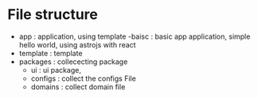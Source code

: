 # File structure 

- app : application, using template 
   -baisc : basic app application, simple hello world, using astrojs with react 
- template : template 
- packages : collececting package 
   - ui : ui package, 
   - configs : collect the configs File
   - domains : collect domain file
